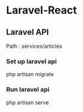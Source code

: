 # Laravel-React

## Laravel API

Path : services/articles

### Set up laravel api

php artisan migrate

### Run laravel api

php artisan serve
